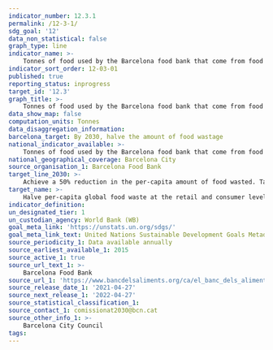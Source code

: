 ```yaml
---
indicator_number: 12.3.1
permalink: /12-3-1/
sdg_goal: '12'
data_non_statistical: false
graph_type: line
indicator_name: >-
    Tonnes of food used by the Barcelona food bank that come from food wastage
indicator_sort_order: 12-03-01
published: true
reporting_status: inprogress
target_id: '12.3'
graph_title: >-
    Tonnes of food used by the Barcelona food bank that come from food wastage
data_show_map: false
computation_units: Tonnes
data_disaggregation_information:
barcelona_target: By 2030, halve the amount of food wastage
national_indicator_available: >-
    Tonnes of food used by the Barcelona food bank that come from food wastage
national_geographical_coverage: Barcelona City
source_organisation_1: Barcelona Food Bank
target_line_2030: >-
    Achieve a 50% reduction in the per-capita amount of food wasted. Target value 2030: A 50% reduction with respect to the reference value, when this can be determined
target_name: >-
    Halve per-capita global food waste at the retail and consumer levels and reduce food losses along production and supply chains, including post-harvest losses
indicator_definition:
un_designated_tier: 1
un_custodian_agency: World Bank (WB)
goal_meta_link: 'https://unstats.un.org/sdgs/'
goal_meta_link_text: United Nations Sustainable Development Goals Metadata (pdf 894kB)
source_periodicity_1: Data available annually
source_earliest_available_1: 2015
source_active_1: true
source_url_text_1: >-
    Barcelona Food Bank
source_url_1: 'https://www.bancdelsaliments.org/ca/el_banc_dels_aliments/'
source_release_date_1: '2021-04-27'
source_next_release_1: '2022-04-27'
source_statistical_classification_1: 
source_contact_1: comissionat2030@bcn.cat
source_other_info_1: >-
    Barcelona City Council
tags:
---
```

